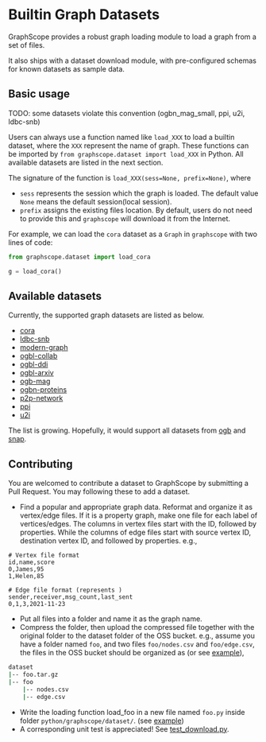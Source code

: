 # Builtin Graph Datasets

GraphScope provides a robust graph loading module to load a graph from a set of files.

It also ships with a dataset download module, with pre-configured schemas for known datasets as sample data.

## Basic usage

TODO: some datasets violate this convention (ogbn_mag_small, ppi, u2i, ldbc-snb)

Users can always use a function named like `load_XXX` to load a builtin dataset, where the `XXX` represent the name of graph. These functions can be imported by `from graphscope.dataset import load_XXX` in Python. All available datasets are listed in the next section.

The signature of the function is `load_XXX(sess=None, prefix=None)`, where
  - `sess` represents the session which the graph is loaded. The default value `None` means the default session(local session).
  - `prefix` assigns the existing files location. By default, users do not need to provide this and `graphscope` will download it from the Internet.

For example, we can load the `cora` dataset as a `Graph` in `graphscope` with two lines of code:

```python
from graphscope.dataset import load_cora

g = load_cora()
```


## Available datasets

Currently, the supported graph datasets are listed as below. 

- [cora](https://linqs.soe.ucsc.edu/data)
- [ldbc-snb](http://github.com/ldbc/ldbc_snb_datagen)
- [modern-graph](https://tinkerpop.apache.org/docs/current/tutorials/getting-started)
- [ogbl-collab](https://ogb.stanford.edu/docs/linkprop/#ogbl-collab)
- [ogbl-ddi](https://ogb.stanford.edu/docs/linkprop/#ogbl-ddi)
- [ogbl-arxiv](https://ogb.stanford.edu/docs/nodeprop/#ogbn-arxiv)
- [ogb-mag](https://ogb.stanford.edu/docs/nodeprop/#ogbn-mag)
- [ogbn-proteins](https://ogb.stanford.edu/docs/nodeprop/#ogbn-proteins)
- [p2p-network](http://snap.stanford.edu/data/p2p-Gnutella31.html)
- [ppi](https://humgenomics.biomedcentral.com/articles/10.1186/1479-7364-3-3-291)
- [u2i](https://github.com/alibaba/graph-learn/blob/master/examples/data/u2i.py)

The list is growing. Hopefully, it would support all datasets from [ogb](https://ogb.stanford.edu) and [snap](https://snap.stanford.edu/data/index.html). 

## Contributing

You are welcomed to contribute a dataset to GraphScope by submitting a Pull Request. You may following these to add a dataset.

- Find a popular and appropriate graph data. Reformat and organize it as vertex/edge files. If it is a property graph, make one file for each label of vertices/edges. The columns in vertex files start with the ID, followed by properties. While the columns of edge files start with source vertex ID, destination vertex ID, and followed by properties. e.g., 

```shell
# Vertex file format
id,name,score
0,James,95
1,Helen,85
```

```shell
# Edge file format (represents )
sender,receiver,msg_count,last_sent
0,1,3,2021-11-23
```

- Put all files into a folder and name it as the graph name.
- Compress the folder, then upload the compressed file together with the original folder to the dataset folder of the OSS bucket. e.g., assume you have a folder named `foo`, and two files `foo/nodes.csv` and `foo/edge.csv`, the files in the OSS bucket should be organized as (or see [example](https://github.com/GraphScope/gstest/tree/master/ogbn_mag_small)),
```bash
dataset
|-- foo.tar.gz
|-- foo
    |-- nodes.csv
    |-- edge.csv
```
- Write the loading function load_foo in a new file named `foo.py` inside folder `python/graphscope/dataset/`.  (see [example](https://github.com/alibaba/GraphScope/blob/docs/python/graphscope/dataset/ogbn_mag.py))
- A corresponding unit test is appreciated! See [test_download.py](https://github.com/alibaba/GraphScope/blob/main/python/tests/unittest/test_download.py).
